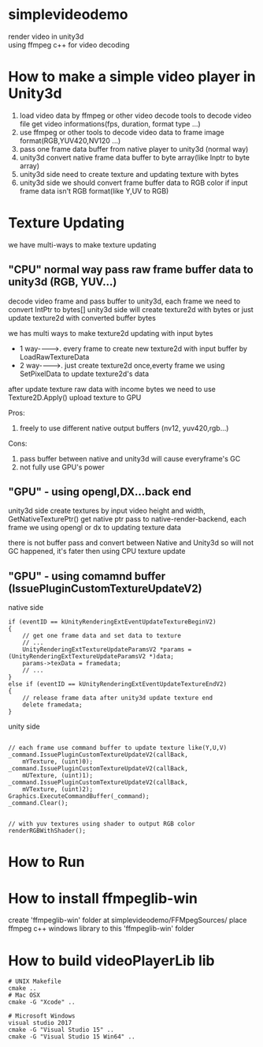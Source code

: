 # simplevideodemo
render video in unity3d  
using ffmpeg c++ for video decoding


# How to make a simple video player in Unity3d

1. load video data by ffmpeg or other video decode tools to decode video file get video informations(fps, duration, format type ...)
2. use ffmpeg or other tools to decode video data to frame image format(RGB,YUV420,NV120 ...)
4. pass one frame data buffer from native player to unity3d (normal way)
5. unity3d convert native frame data buffer to byte array(like Inptr to byte array)
5. unity3d side need to create texture and updating texture with bytes
6. unity3d side we should convert frame buffer data to RGB color if input frame data isn't RGB format(like Y,UV to RGB)

# Texture Updating

we have multi-ways to make texture updating

## "CPU" normal way pass raw frame buffer data to unity3d (RGB, YUV...)
decode video frame and pass buffer to unity3d, each frame we need to convert IntPtr to bytes[] 
unity3d side will create texture2d with bytes or just update texture2d with converted buffer bytes

we has multi ways to make texture2d updating with input bytes

- 1 way---->. every frame to create new texture2d with input buffer by LoadRawTextureData
- 2 way---->. just create texture2d once,everty frame we using SetPixelData to update texture2d's data

after update texture raw data with income bytes we need to use Texture2D.Apply() upload texture to GPU


Pros: 
1. freely to use different native output buffers (nv12, yuv420,rgb...)

Cons:  
1. pass buffer between native and unity3d will cause everyframe's GC  
2. not fully use GPU's power



## "GPU" - using opengl,DX...back end
unity3d side create textures by input video height and width, GetNativeTexturePtr() get native ptr pass to native-render-backend, each frame we using opengl or dx to updating texture data


there is not buffer pass and convert between Native and Unity3d so will not GC happened, it's fater then using CPU texture update


## "GPU" - using comamnd buffer (IssuePluginCustomTextureUpdateV2)

native side
```
if (eventID == kUnityRenderingExtEventUpdateTextureBeginV2)
{
	// get one frame data and set data to texture
	// ...
	UnityRenderingExtTextureUpdateParamsV2 *params = (UnityRenderingExtTextureUpdateParamsV2 *)data;
	params->texData = framedata;
	// ...
}
else if (eventID == kUnityRenderingExtEventUpdateTextureEndV2)
{
	// release frame data after unity3d update texture end
	delete framedata;
}
```

unity side
```

// each frame use command buffer to update texture like(Y,U,V)
_command.IssuePluginCustomTextureUpdateV2(callBack,
    mYTexture, (uint)0);
_command.IssuePluginCustomTextureUpdateV2(callBack,
    mUTexture, (uint)1);
_command.IssuePluginCustomTextureUpdateV2(callBack,
    mVTexture, (uint)2);
Graphics.ExecuteCommandBuffer(_command);
_command.Clear();


// with yuv textures using shader to output RGB color
renderRGBWithShader();

```


# How to Run


# How to install ffmpeglib-win

create 'ffmpeglib-win' folder at simplevideodemo/FFMpegSources/ place ffmpeg c++ windows library to this 'ffmpeglib-win' folder


# How to build videoPlayerLib lib

```
# UNIX Makefile
cmake ..
# Mac OSX
cmake -G "Xcode" ..

# Microsoft Windows
visual studio 2017
cmake -G "Visual Studio 15" ..
cmake -G "Visual Studio 15 Win64" ..
```



